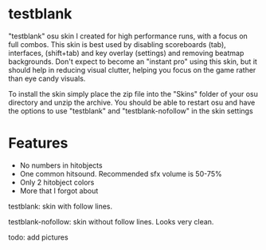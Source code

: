 # testblank
"testblank" osu skin I created for high performance runs, with a focus on full combos.
This skin is best used by disabling scoreboards (tab), interfaces, (shift+tab) and key overlay (settings) and removing beatmap backgrounds. Don't expect to become an "instant pro" using this skin, but it should help in reducing visual clutter, helping you focus on the game rather than eye candy visuals.

To install the skin simply place the zip file into the "Skins" folder of your osu directory and unzip the archive. You should be able to restart osu and have the options to use "testblank" and "testblank-nofollow" in the skin settings

# Features
- No numbers in hitobjects
- One common hitsound. Recommended sfx volume is 50-75%
- Only 2 hitobject colors
- More that I forgot about

testblank: skin with follow lines.

testblank-nofollow: skin without follow lines. Looks very clean.

todo: add pictures
